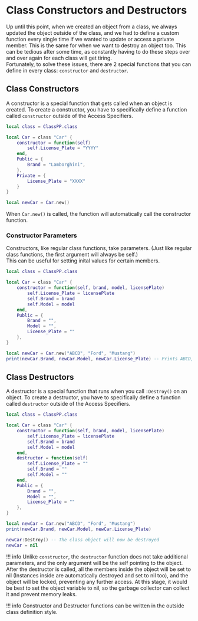 # Class Constructors and Destructors

Up until this point, when we created an object from a class, we always updated the object outside of the class, and we had to define a custom function every single time if we wanted to update or access a private member. This is the same for when we want to destroy an object too. This can be tedious after some time, as constantly having to do these steps over and over again for each class will get tiring.<br>
Fortunately, to solve these issues, there are 2 special functions that you can define in every class: `constructor` and `destructor`.

## Class Constructors

A constructor is a special function that gets called when an object is created. To create a constructor, you have to specifically define a function called `constructor` outside of the Access Specifiers.

```lua
local class = ClassPP.class

local Car = class "Car" {
    constructor = function(self)
        self.License_Plate = "YYYY"
    end,
    Public = {
        Brand = "Lamborghini",
    },
    Private = {
        License_Plate = "XXXX"
    }
}

local newCar = Car.new()
```

When `Car.new()` is called, the function will automatically call the constructor function. 

### Constructor Parameters

Constructors, like regular class functions, take parameters. (Just like regular class functions, the first argument will always be self.)<br>
This can be useful for setting inital values for certain members.

```lua
local class = ClassPP.class

local Car = class "Car" {
    constructor = function(self, brand, model, licensePlate)
        self.License_Plate = licensePlate
        self.Brand = brand
        self.Model = model
    end,
    Public = {
        Brand = "",
        Model = "",
        License_Plate = ""
    },
}

local newCar = Car.new("ABCD", "Ford", "Mustang")
print(newCar.Brand, newCar.Model, newCar.License_Plate) -- Prints ABCD, Ford, Mustang!
```

## Class Destructors

A destructor is a special function that runs when you call `:Destroy()` on an object. To create a destructor, you have to specifically define a function called `destructor` outside of the Access Specifiers.

```lua
local class = ClassPP.class

local Car = class "Car" {
    constructor = function(self, brand, model, licensePlate)
        self.License_Plate = licensePlate
        self.Brand = brand
        self.Model = model
    end,
    destructor = function(self)
        self.License_Plate = ""
        self.Brand = ""
        self.Model = ""
    end,
    Public = {
        Brand = "",
        Model = "",
        License_Plate = ""
    },
}

local newCar = Car.new("ABCD", "Ford", "Mustang")
print(newCar.Brand, newCar.Model, newCar.License_Plate)

newCar:Destroy() -- The class object will now be destroyed
newCar = nil
```

!!! info
    Unlike `constructor`, the `destructor` function does not take additional parameters, and the only argument will be the self pointing to the object. After the destructor is called, all the members inside the object will be set to nil (Instances inside are automatically destroyed and set to nil too), and the object will be locked, preventing any further access. At this stage, it would be best to set the object variable to nil, so the garbage collector can collect it and prevent memory leaks.

!!! info
    Constructor and Destructor functions can be written in the outside class definition style.
